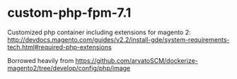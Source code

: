 # custom-php-fpm-7.1
Customized php container including extensions for magento 2: http://devdocs.magento.com/guides/v2.2/install-gde/system-requirements-tech.html#required-php-extensions

Borrowed heavily from https://github.com/arvatoSCM/dockerize-magento2/tree/develop/config/php/image
